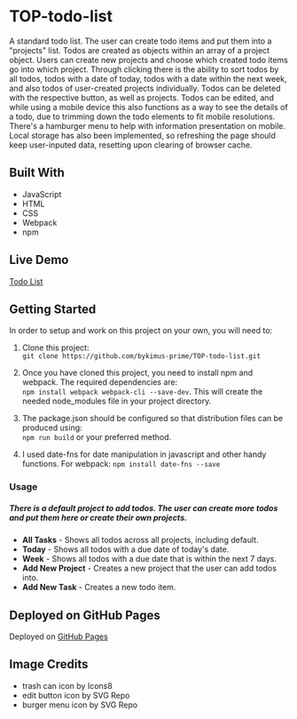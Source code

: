 # TOP-todo-list

A standard todo list. The user can create todo items and put them into a "projects" list. Todos are created as objects within an array of a project object. Users can create new projects and choose which created todo items go into which project. Through clicking there is the ability to sort todos by all todos, todos with a date of today, todos with a date within the next week, and also todos of user-created projects individually. Todos can be deleted with the respective button, as well as projects. Todos can be edited, and while using a mobile device this also functions as a way to see the details of a todo, due to trimming down the todo elements to fit mobile resolutions. There's a hamburger menu to help with information presentation on mobile. Local storage has also been implemented, so refreshing the page should keep user-inputed data, resetting upon clearing of browser cache.

## Built With 

- JavaScript
- HTML
- CSS
- Webpack
- npm

## Live Demo
[Todo List](https://bykimus-prime.github.io/TOP-todo-list/)

## Getting Started

In order to setup and work on this project on your own, you will need to:

1. Clone this project:  
`git clone https://github.com/bykimus-prime/TOP-todo-list.git`

2. Once you have cloned this project, you need to install npm and webpack. The required dependencies are:  
`npm install webpack webpack-cli --save-dev`. This will create the needed node_modules file in your project directory.

3. The package.json should be configured so that distribution files can be produced using:  
`npm run build` or your preferred method.

4. I used date-fns for date manipulation in javascript and other handy functions. For webpack:
`npm install date-fns --save`

### Usage
##### There is a default project to add todos. The user can create more todos and put them here or create their own projects.
- **All Tasks** - Shows all todos across all projects, including default.
- **Today** - Shows all todos with a due date of today's date.
- **Week** - Shows all todos with a due date that is within the next 7 days.
- **Add New Project** - Creates a new project that the user can add todos into.
- **Add New Task** - Creates a new todo item.

## Deployed on GitHub Pages

Deployed on [GitHub Pages](https://pages.github.com/)

## Image Credits

- trash can icon by Icons8
- edit button icon by SVG Repo
- burger menu icon by SVG Repo
